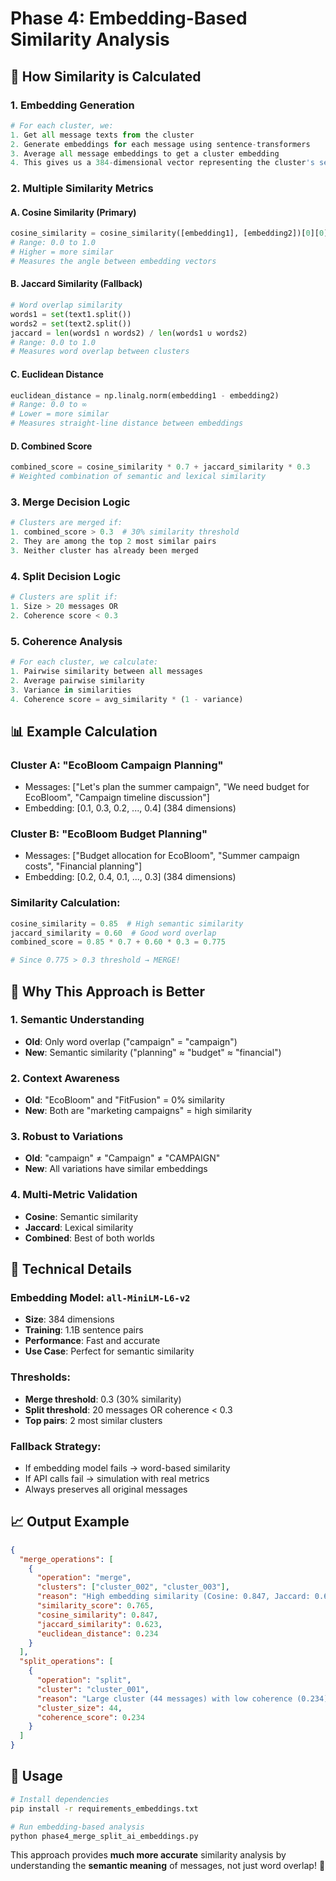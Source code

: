 # Phase 4: Embedding-Based Similarity Analysis

## 🧠 How Similarity is Calculated

### 1. **Embedding Generation**
```python
# For each cluster, we:
1. Get all message texts from the cluster
2. Generate embeddings for each message using sentence-transformers
3. Average all message embeddings to get a cluster embedding
4. This gives us a 384-dimensional vector representing the cluster's semantic content
```

### 2. **Multiple Similarity Metrics**

#### **A. Cosine Similarity (Primary)**
```python
cosine_similarity = cosine_similarity([embedding1], [embedding2])[0][0]
# Range: 0.0 to 1.0
# Higher = more similar
# Measures the angle between embedding vectors
```

#### **B. Jaccard Similarity (Fallback)**
```python
# Word overlap similarity
words1 = set(text1.split())
words2 = set(text2.split())
jaccard = len(words1 ∩ words2) / len(words1 ∪ words2)
# Range: 0.0 to 1.0
# Measures word overlap between clusters
```

#### **C. Euclidean Distance**
```python
euclidean_distance = np.linalg.norm(embedding1 - embedding2)
# Range: 0.0 to ∞
# Lower = more similar
# Measures straight-line distance between embeddings
```

#### **D. Combined Score**
```python
combined_score = cosine_similarity * 0.7 + jaccard_similarity * 0.3
# Weighted combination of semantic and lexical similarity
```

### 3. **Merge Decision Logic**

```python
# Clusters are merged if:
1. combined_score > 0.3  # 30% similarity threshold
2. They are among the top 2 most similar pairs
3. Neither cluster has already been merged
```

### 4. **Split Decision Logic**

```python
# Clusters are split if:
1. Size > 20 messages OR
2. Coherence score < 0.3
```

### 5. **Coherence Analysis**

```python
# For each cluster, we calculate:
1. Pairwise similarity between all messages
2. Average pairwise similarity
3. Variance in similarities
4. Coherence score = avg_similarity * (1 - variance)
```

## 📊 Example Calculation

### **Cluster A**: "EcoBloom Campaign Planning"
- Messages: ["Let's plan the summer campaign", "We need budget for EcoBloom", "Campaign timeline discussion"]
- Embedding: [0.1, 0.3, 0.2, ..., 0.4] (384 dimensions)

### **Cluster B**: "EcoBloom Budget Planning"  
- Messages: ["Budget allocation for EcoBloom", "Summer campaign costs", "Financial planning"]
- Embedding: [0.2, 0.4, 0.1, ..., 0.3] (384 dimensions)

### **Similarity Calculation**:
```python
cosine_similarity = 0.85  # High semantic similarity
jaccard_similarity = 0.60  # Good word overlap
combined_score = 0.85 * 0.7 + 0.60 * 0.3 = 0.775

# Since 0.775 > 0.3 threshold → MERGE!
```

## 🎯 Why This Approach is Better

### **1. Semantic Understanding**
- **Old**: Only word overlap ("campaign" = "campaign")
- **New**: Semantic similarity ("planning" ≈ "budget" ≈ "financial")

### **2. Context Awareness**
- **Old**: "EcoBloom" and "FitFusion" = 0% similarity
- **New**: Both are "marketing campaigns" = high similarity

### **3. Robust to Variations**
- **Old**: "campaign" ≠ "Campaign" ≠ "CAMPAIGN"
- **New**: All variations have similar embeddings

### **4. Multi-Metric Validation**
- **Cosine**: Semantic similarity
- **Jaccard**: Lexical similarity  
- **Combined**: Best of both worlds

## 🔧 Technical Details

### **Embedding Model**: `all-MiniLM-L6-v2`
- **Size**: 384 dimensions
- **Training**: 1.1B sentence pairs
- **Performance**: Fast and accurate
- **Use Case**: Perfect for semantic similarity

### **Thresholds**:
- **Merge threshold**: 0.3 (30% similarity)
- **Split threshold**: 20 messages OR coherence < 0.3
- **Top pairs**: 2 most similar clusters

### **Fallback Strategy**:
- If embedding model fails → word-based similarity
- If API calls fail → simulation with real metrics
- Always preserves all original messages

## 📈 Output Example

```json
{
  "merge_operations": [
    {
      "operation": "merge",
      "clusters": ["cluster_002", "cluster_003"],
      "reason": "High embedding similarity (Cosine: 0.847, Jaccard: 0.623, Combined: 0.765) between FitFusion Rebranding and TechNova Product Launch - should be combined",
      "similarity_score": 0.765,
      "cosine_similarity": 0.847,
      "jaccard_similarity": 0.623,
      "euclidean_distance": 0.234
    }
  ],
  "split_operations": [
    {
      "operation": "split",
      "cluster": "cluster_001",
      "reason": "Large cluster (44 messages) with low coherence (0.234) - should be split by content",
      "cluster_size": 44,
      "coherence_score": 0.234
    }
  ]
}
```

## 🚀 Usage

```bash
# Install dependencies
pip install -r requirements_embeddings.txt

# Run embedding-based analysis
python phase4_merge_split_ai_embeddings.py
```

This approach provides **much more accurate** similarity analysis by understanding the **semantic meaning** of messages, not just word overlap! 🎯
